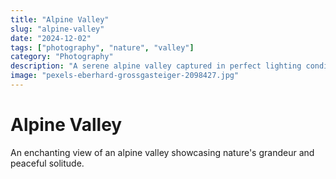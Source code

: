 ```yaml
---
title: "Alpine Valley"
slug: "alpine-valley"
date: "2024-12-02"
tags: ["photography", "nature", "valley"]
category: "Photography"
description: "A serene alpine valley captured in perfect lighting conditions."
image: "pexels-eberhard-grossgasteiger-2098427.jpg"
---
```


# Alpine Valley

An enchanting view of an alpine valley showcasing nature's grandeur and peaceful solitude.
